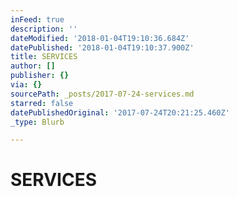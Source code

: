 ```yaml
---
inFeed: true
description: ''
dateModified: '2018-01-04T19:10:36.684Z'
datePublished: '2018-01-04T19:10:37.900Z'
title: SERVICES
author: []
publisher: {}
via: {}
sourcePath: _posts/2017-07-24-services.md
starred: false
datePublishedOriginal: '2017-07-24T20:21:25.460Z'
_type: Blurb

---
```

# **SERVICES**